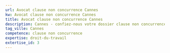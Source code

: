 ```yaml
---
url: Avocat clause non concurrence Cannes
kw: Avocat clause non concurrence Cannes
title: Avocat clause non concurrence Cannes
description: Cannes - confiez-nous votre dossier clause non concurrence
tag_ville: Cannes
competence: clause non concurrence
expertise: droit-du-travail
extertise_id: 3
---
```

